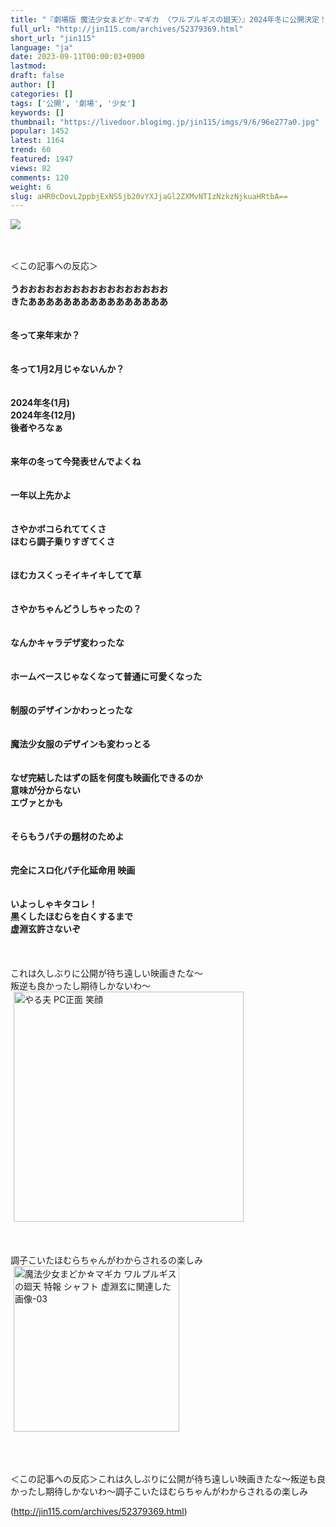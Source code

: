 ```yaml
---
title: "『劇場版 魔法少女まどか☆マギカ 〈ワルプルギスの廻天〉』2024年冬に公開決定！特報第1弾も公開！ : オレ的ゲーム速報＠刃"
full_url: "http://jin115.com/archives/52379369.html"
short_url: "jin115"
language: "ja"
date: 2023-09-11T00:00:03+0900
lastmod: 
draft: false
author: []
categories: []
tags: ['公開', '劇場', '少女']
keywords: []
thumbnail: "https://livedoor.blogimg.jp/jin115/imgs/9/6/96e277a0.jpg"
popular: 1452
latest: 1164
trend: 60
featured: 1947
views: 82
comments: 120
weight: 6
slug: aHR0cDovL2ppbjExNS5jb20vYXJjaGl2ZXMvNTIzNzkzNjkuaHRtbA==
---
```


![](https://livedoor.blogimg.jp/jin115/imgs/9/6/96e277a0.jpg)

<div><a name='more'></a> <br> <br> ＜この記事への反応＞<br> <br> <b>うおおおおおおおおおおおおおおおおお<br> きたああああああああああああああああ</b><br> <br> <br> <b>冬って来年末か？</b><br> <br> <br> <b>冬って1月2月じゃないんか？</b><br> <br> <br> <b>2024年冬(1月)<br> 2024年冬(12月)<br> 後者やろなぁ</b><br> <br> <br> <b>来年の冬って今発表せんでよくね</b><br> <br> <br> <b>一年以上先かよ</b><br> <br> <br> <b>さやかボコられててくさ<br> ほむら調子乗りすぎてくさ</b><br> <br> <br> <b>ほむカスくっそイキイキしてて草</b><br> <br> <br> <b>さやかちゃんどうしちゃったの？</b><br> <br> <br> <b>なんかキャラデザ変わったな</b><br> <br> <br> <b>ホームベースじゃなくなって普通に可愛くなった</b><br> <br> <br> <b>制服のデザインかわっとったな</b><br> <br> <br> <b>魔法少女服のデザインも変わっとる</b><br> <br> <br> <b>なぜ完結したはずの話を何度も映画化できるのか<br> 意味が分からない<br> エヴァとかも</b><br> <br> <br> <b>そらもうパチの題材のためよ</b><br> <br> <br> <b>完全にスロ化パチ化延命用 映画</b><br> <br> <br> <b>いよっしゃキタコレ！<br> 黒くしたほむらを白くするまで<br> 虚淵玄許さないぞ</b><br> <br> <br> <br> これは久しぶりに公開が待ち遠しい映画きたな〜<br> 叛逆も良かったし期待しかないわ〜<br> <img src='https://livedoor.blogimg.jp/jin115/imgs/2/7/27833c1c.gif' alt='やる夫 PC正面 笑顔' width='368' border='0' hspace='5' class='pict'><br> <br> <br> <br> 調子こいたほむらちゃんがわからされるの楽しみ<br> <img src='https://livedoor.blogimg.jp/jin115/imgs/2/1/21ba1d06.gif' width='265' border='0' hspace='5' class='pict' alt='魔法少女まどか☆マギカ ワルプルギスの廻天 特報 シャフト 虚淵玄に関連した画像-03'><br> <br> <br> <br> <p>＜この記事への反応＞これは久しぶりに公開が待ち遠しい映画きたな〜叛逆も良かったし期待しかないわ〜調子こいたほむらちゃんがわからされるの楽しみ</p></div>

(http://jin115.com/archives/52379369.html)
